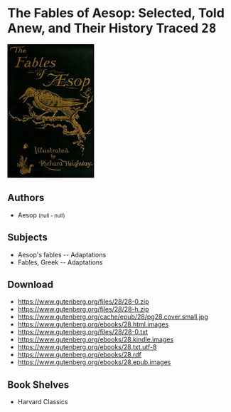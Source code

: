 # The Fables of Aesop: Selected, Told Anew, and Their History Traced <kbd>28</kbd>

![](./cover.medium.jpg "")

## Authors


 - Aesop <small>(null - null)</small>

## Subjects


 - Aesop's fables -- Adaptations
 - Fables, Greek -- Adaptations

## Download


 - https://www.gutenberg.org/files/28/28-0.zip
 - https://www.gutenberg.org/files/28/28-h.zip
 - https://www.gutenberg.org/cache/epub/28/pg28.cover.small.jpg
 - https://www.gutenberg.org/ebooks/28.html.images
 - https://www.gutenberg.org/files/28/28-0.txt
 - https://www.gutenberg.org/ebooks/28.kindle.images
 - https://www.gutenberg.org/ebooks/28.txt.utf-8
 - https://www.gutenberg.org/ebooks/28.rdf
 - https://www.gutenberg.org/ebooks/28.epub.images

## Book Shelves


 - Harvard Classics
